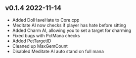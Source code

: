 ## v0.1.4 2022-11-14
- Added DoIHaveHate to Core.cpp
- Meditate AI now checks if player has hate before sitting
- Added Charm AI, allowing you to set a target for charming
- Fixed bugs with PctMana checks
- Added PetTargetID
- Cleaned up MaxGemCount
- Disabled Meditate AI auto stand on full mana